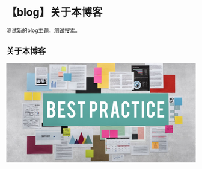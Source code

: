 # 【blog】关于本博客


测试新的blog主题，测试搜索。

<!--more-->

## 关于本博客



![测试local图片](featured-image.jpg "测试local图片，test")



